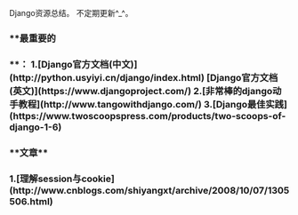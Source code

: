 Django资源总结。
不定期更新^_^。

<h3>**最重要的<h3>**：
1.[Django官方文档(中文)](http://python.usyiyi.cn/django/index.html)
  [Django官方文档(英文)](https://www.djangoproject.com/)
2.[非常棒的django动手教程](http://www.tangowithdjango.com/)
3.[Django最佳实践](https://www.twoscoopspress.com/products/two-scoops-of-django-1-6)

<h3>**文章**<h3>
1.[理解session与cookie](http://www.cnblogs.com/shiyangxt/archive/2008/10/07/1305506.html)
